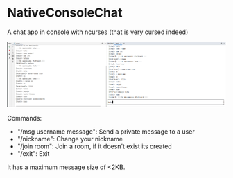# NativeConsoleChat
A chat app in console with ncurses (that is very cursed indeed)

<img src="screenshot.png">

Commands:
* "/msg username message": Send a private message to a user
* "/nickname": Change your nickname
* "/join room": Join a room, if it doesn't exist its created
* "/exit": Exit

It has a maximum message size of <2KB.
